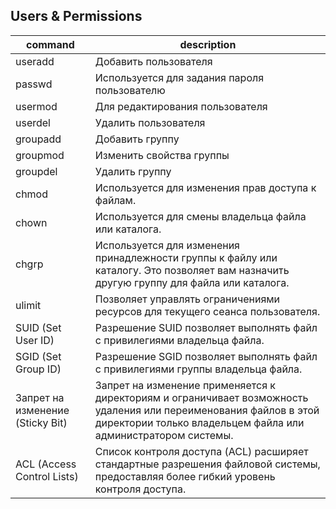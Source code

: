 ## Users & Permissions

| command                          | description                                                                                                                                                                        |
| -------------------------------- | ---------------------------------------------------------------------------------------------------------------------------------------------------------------------------------- |
| useradd                          | Добавить пользователя                                                                                                                                                              |
| passwd                           | Используется для задания пароля пользователю                                                                                                                                       |
| usermod                          | Для редактирования пользователя                                                                                                                                                    |
| userdel                          | Удалить пользователя                                                                                                                                                               |
| groupadd                         | Добавить группу                                                                                                                                                                    |
| groupmod                         | Изменить свойства группы                                                                                                                                                           |
| groupdel                         | Удалить группу                                                                                                                                                                     |
| chmod                            | Используется для изменения прав доступа к файлам.                                                                                                                                  |
| chown                            | Используется для смены владельца файла или каталога.                                                                                                                               |
| chgrp                            | Используется для изменения принадлежности группы к файлу или каталогу. Это позволяет вам назначить другую группу для файла или каталога.                                           |
| ulimit                           | Позволяет управлять ограничениями ресурсов для текущего сеанса пользователя.                                                                                                       |
| SUID (Set User ID)               | Разрешение SUID позволяет выполнять файл с привилегиями владельца файла.                                                                                                           |
| SGID (Set Group ID)              | Разрешение SGID позволяет выполнять файл с привилегиями группы владельца файла.                                                                                                    |
| Запрет на изменение (Sticky Bit) | Запрет на изменение применяется к директориям и ограничивает возможность удаления или переименования файлов в этой директории только владельцем файла или администратором системы. |
| ACL (Access Control Lists)       | Список контроля доступа (ACL) расширяет стандартные разрешения файловой системы, предоставляя более гибкий уровень контроля доступа.                                               |

